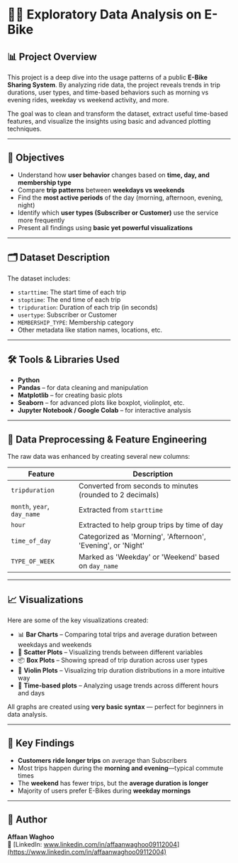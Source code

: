 # 🚴‍♂️ Exploratory Data Analysis on E-Bike 

## 📊 Project Overview

This project is a deep dive into the usage patterns of a public **E-Bike Sharing System**. By analyzing ride data, the project reveals trends in trip durations, user types, and time-based behaviors such as morning vs evening rides, weekday vs weekend activity, and more.

The goal was to clean and transform the dataset, extract useful time-based features, and visualize the insights using basic and advanced plotting techniques.

---

## 🧠 Objectives

- Understand how **user behavior** changes based on **time, day, and membership type**
- Compare **trip patterns** between **weekdays vs weekends**
- Find the **most active periods** of the day (morning, afternoon, evening, night)
- Identify which **user types (Subscriber or Customer)** use the service more frequently
- Present all findings using **basic yet powerful visualizations**

---

## 🗂️ Dataset Description

The dataset includes:

- `starttime`: The start time of each trip  
- `stoptime`: The end time of each trip  
- `tripduration`: Duration of each trip (in seconds)  
- `usertype`: Subscriber or Customer  
- `MEMBERSHIP_TYPE`: Membership category  
- Other metadata like station names, locations, etc.

---

## 🛠️ Tools & Libraries Used

- **Python**
- **Pandas** – for data cleaning and manipulation
- **Matplotlib** – for creating basic plots
- **Seaborn** – for advanced plots like boxplot, violinplot, etc.
- **Jupyter Notebook / Google Colab** – for interactive analysis

---

## 🔧 Data Preprocessing & Feature Engineering

The raw data was enhanced by creating several new columns:

| Feature | Description |
|--------|-------------|
| `tripduration` | Converted from seconds to minutes (rounded to 2 decimals) |
| `month`, `year`, `day_name` | Extracted from `starttime` |
| `hour` | Extracted to help group trips by time of day |
| `time_of_day` | Categorized as 'Morning', 'Afternoon', 'Evening', or 'Night' |
| `TYPE_OF_WEEK` | Marked as 'Weekday' or 'Weekend' based on `day_name` |

---

## 📈 Visualizations

Here are some of the key visualizations created:

- 📊 **Bar Charts** – Comparing total trips and average duration between weekdays and weekends
- 🎯 **Scatter Plots** – Visualizing trends between different variables
- 📦 **Box Plots** – Showing spread of trip duration across user types
- 🎻 **Violin Plots** – Visualizing trip duration distributions in a more intuitive way
- 🟰 **Time-based plots** – Analyzing usage trends across different hours and days

All graphs are created using **very basic syntax** — perfect for beginners in data analysis.

---

## 📌 Key Findings


- **Customers ride longer trips** on average than Subscribers
- Most trips happen during the **morning and evening**—typical commute times
- The **weekend** has fewer trips, but the **average duration is longer**
- Majority of users prefer E-Bikes during **weekday mornings**

---

## 👤 Author

**Affaan Waghoo**  
🔗 [LinkedIn: www.linkedin.com/in/affaanwaghoo09112004](https://www.linkedin.com/in/affaanwaghoo09112004)
